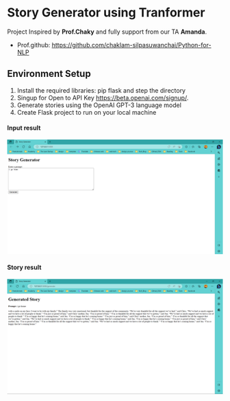# Story Generator using Tranformer
Project Inspired by **Prof.Chaky** and fully support from our TA **Amanda**.
- Prof.github: https://github.com/chaklam-silpasuwanchai/Python-for-NLP

## Environment Setup
1. Install the required libraries: pip flask and step the directory
2. Singup for Open to API Key https://beta.openai.com/signup/.
3. Generate stories using the OpenAI GPT-3 language model
4. Create Flask project to run on your local machine
#### Input result
<img src="https://github.com/rambosorn/NLP_Project/blob/main/Improved%20Language%20Modeling/Story%20Generator/image/input.png" alt="Alt text"
title="Optional title">
#### Story result
<img src="https://github.com/rambosorn/NLP_Project/blob/main/Improved%20Language%20Modeling/Story%20Generator/image/result.png" title="Optional title">


